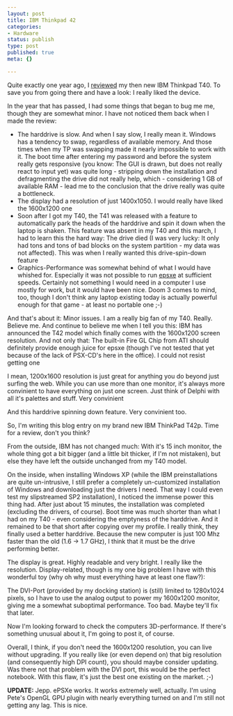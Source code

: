 ```yaml
---
layout: post
title: IBM Thinkpad 42
categories:
- Hardware
status: publish
type: post
published: true
meta: {}

---
```

<p>
Quite exactly one year ago, I <a href="http://www.gnegg.ch/archives/57-IBM-Thinkpad-T40.html">reviewed</a> my then new IBM Thinkpad T40. To save you from going there and have a look: I really liked the device.
</p>

<p>In the year that has passed, I had some things that began to bug me me, though they are somewhat minor. I have not noticed them back when I made the review:</p>

<ul>
 <li>The harddrive is slow. And when I say slow, I really mean it. Windows has a tendency to swap, regardless of available memory. And those times when my TP was swapping made it nearly impossible to work with it. The boot time after entering my password and before the system really gets responsive (you know: The GUI is drawn, but does not really react to input yet) was quite long - stripping down the installation and defragmenting the drive did not really help, which - considering 1 GB of available RAM - lead me to the conclusion that the drive really was quite a bottleneck.</li>

 <li>The display had a resolution of just 1400x1050. I would really have liked the 1600x1200 one</li>

 <li>Soon after I got my T40, the T41 was released with a feature to automatically park the heads of the harddrive and spin it down when the laptop is shaken. This feature was absent in my T40 and this march, I had to learn this the hard way: The drive died (I was very lucky: It only had tons and tons of bad blocks on the system partition - my data was not affected). This was when I really wanted this drive-spin-down feature</li>

 <li>Graphics-Performance was somewhat behind of what I would have whished for. Especially it was not possible to run <a href="http://www.epsxe.com">epsxe</a> at sufficient speeds. Certainly not something I would need in a computer I use mostly for work, but it would have been nice. Doom 3 comes to mind, too, though I don't think any laptop existing today is actually powerful enough for that game - at least no portable one ;-)</li>
</ul>

<p>And that's about it: Minor issues. I am a really big fan of my T40. Really. Believe me. And continue to believe me when I tell you this: IBM has announced the T42 model which finally comes with the 1600x1200 screen resolution. And not only that: The built-in Fire GL Chip from ATI should definitely provide enough juice for epsxe (though I've not tested that yet because of the lack of PSX-CD's here in the office). I could not resist getting one</p>

<p>I mean, 1200x1600 resolution is just great for anything you do beyond just surfing the web. While you can use more than one monitor, it's always more convinient to have everything on just one screen. Just think of Delphi with all it's palettes and stuff. Very convinient</p>

<p>And this harddrive spinning down feature. Very convinient too.</p>

<p>So, I'm writing this blog entry on my brand new IBM ThinkPad T42p. Time for a review, don't you think?</p>

<p>From the outside, IBM has not changed much: With it's 15 inch monitor, the whole thing got a bit bigger (and a little bit thicker, if I'm not mistaken), but else they have left the outside unchanged from my T40 model.</p>

<p>On the inside, when installing Windows XP (while the IBM preinstallations are quite un-intrusive, I still prefer a completely un-customized installation of Windows and downloading just the drivers I need. That way I could even test my slipstreamed SP2 installation), I noticed the immense power this thing had. After just about 15 minutes, the installation was completed (excluding the drivers, of course). Boot time was much shorter than what I had on my T40 - even considering the emptyness of the harddrive. And it remained to be that short after copying over my profile. I really think, they finally used a better harddrive. Because the new computer is just 100 Mhz faster than the old (1.6 -&gt; 1.7 GHz), I think that it must be the drive performing better.</p>

<p>The display is great. Highly readable and very bright. I really like the resolution. Display-related, though is my one big problem I have with this wonderful toy (why oh why must everything have at least one flaw?):</p>

<p>The DVI-Port (provided by my docking station) is (still) limited to 1280x1024 pixels, so I have to use the analog output to power my 1600x1200 monitor, giving me a somewhat suboptimal performance. Too bad. Maybe tey'll fix that later.</p>

<p>Now I'm looking forward to check the computers 3D-performance. If there's something unusual about it, I'm going to post it, of course.</p>

<p>Overall, I think, if you don't need the 1600x1200 resolution, you can live without upgrading. If you really like (or even depend on) that big resolution (and consequently high DPI count), you should maybe consider updating. Was there not that problem with the DVI port, this would be the perfect notebook. With this flaw, it's just the best one existing on the market. ;-)</p>

<p><b>UPDATE:</b> Jepp. ePSXe works. It works extremely well, actually. I'm using Pete's OpenGL GPU plugin with nearly everything turned on and I'm still not getting any lag. This is nice.</p>
